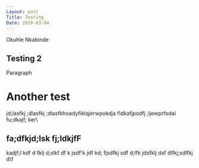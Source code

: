 ```yaml
---
Layout: post
Title: Testing
Date: 2020-03-04
---
```

Okuhle Nkabinde

## Testing 2

Paragraph

# Another test
 
 jd;lasfkj ;dlasfkj ;dlasfkhoadyfiklqjerwpokdja fldkafjpodfj ;ljewprfodai fu;dkajf; ker\


 ## **fa;dfkjd;lsk fj;ldkjfF**
 kadjf;l kdf
 d fklj d;slkf
 df k jsdf'k jdf
 kd; fjsdfkj sdf
 d;lfk jdsfklj dsf
  dlfkj;sdlfkj d\f